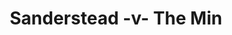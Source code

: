 ---
year: "2006"
serialNumber: "0334" 
game: "Sanderstead"
title: "Sanderstead -v- The Min"
gameLocation: ""
gameDate: ""
result: ""
resultType: ""
type: "game"
---